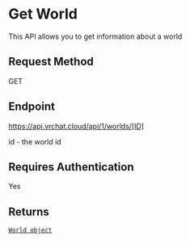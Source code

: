 # Get World

This API allows you to get information about a world

## Request Method
GET

## Endpoint
https://api.vrchat.cloud/api/1/worlds/[ID]

id - the world id

## Requires Authentication
Yes

## Returns

[`World object`](Objects/World.md?id=world-object)

